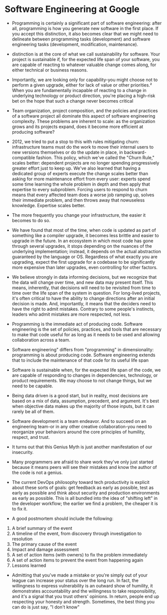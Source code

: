 # Software Engineering at Google

- Programming is certainly a significant part of software engineering: after all, programming is how you generate new software in the first place. If you accept this distinction, it also becomes clear that we might need to delineate between programming tasks (development) and software engineering tasks (development, modification, maintenance).

- distinction is at the core of what we call sustainability for software. Your project is sustainable if, for the expected life span of your software, you are capable of reacting to whatever valuable change comes along, for either technical or business reasons.
- Importantly, we are looking only for capability-you might choose not to perform a given upgrade, either for lack of value or other priorities.² When you are fundamentally incapable of reacting to a change in underlying technology or product direction, you're placing a high-risk bet on the hope that such a change never becomes critical

- Team organization, project composition, and the policies and practices of a software project all dominate this aspect of software engineering complexity. These problems are inherent to scale: as the organization grows and its projects expand, does it become more efficient at producing software?

- 2012, we tried to put a stop to this with rules mitigating churn: infrastructure teams must do the work to move their internal users to new versions themselves or do the update in place, in backward-compatible fashion. This policy, which we've called the "Churn Rule," scales better: dependent projects are no longer spending progressively greater effort just to keep up. We've also learned that having a dedicated group of experts execute the change scales better than asking for more maintenance effort from every user: experts spend some time learning the whole problem in depth and then apply that expertise to every subproblem. Forcing users to respond to churn means that every affected team does a worse job ramping up, solves their immediate problem, and then throws away that nowuseless knowledge. Expertise scales better.

- The more frequently you change your infrastructure, the easier it becomes to do so.
- We have found that most of the time, when code is updated as part of something like a compiler upgrade, it becomes less brittle and easier to upgrade in the future. In an ecosystem in which most code has gone through several upgrades, it stops depending on the nuances of the underlying implementation; instead, it depends on the actual abstraction guaranteed by the language or OS. Regardless of what exactly you are upgrading, expect the first upgrade for a codebase to be significantly more expensive than later upgrades, even controlling for other factors.

- We believe strongly in data informing decisions, but we recognize that the data will change over time, and new data may present itself. This means, inherently, that decisions will need to be revisited from time to time over the life span of the system in question. For long-lived projects, it's often critical to have the ability to change directions after an initial decision is made. And, importantly, it means that the deciders need to have the right to admit mistakes. Contrary to some people's instincts, leaders who admit mistakes are more respected, not less.

- Programming is the immediate act of producing code. Software engineering is the set of policies, practices, and tools that are necessary to make that code useful for as long as it needs to be used and allowing collaboration across a team.

- Software engineering" differs from "programming" in dimensionality: programming is about producing code. Software engineering extends that to include the maintenance of that code for its useful life span

- Software is sustainable when, for the expected life span of the code, we are capable of responding to changes in dependencies, technology, or product requirements. We may choose to not change things, but we need to be capable.

- Being data driven is a good start, but in reality, most decisions are based on a mix of data, assumption, precedent, and argument. It's best when objective data makes up the majority of those inputs, but it can rarely be all of them.

- Software development is a team endeavor. And to succeed on an engineering team-or in any other creative collaboration-you need to reorganize your behaviors around the core principles of humility, respect, and trust.

- It turns out that this Genius Myth is just another manifestation of our insecurity.
- Many programmers are afraid to share work they've only just started because it means peers will see their mistakes and know the author of the code is not a genius.

- The current DevOps philosophy toward tech productivity is explicit about these sorts of goals: get feedback as early as possible, test as early as possible and think about security and production environments as early as possible. This is all bundled into the idea of "shifting left" in the developer workflow; the earlier we find a problem, the cheaper it is to fix it.

- A good postmortem should include the following:

1. A brief summary of the event
2. A timeline of the event, from discovery through investigation to resolution
3. The primary cause of the event
4. Impact and damage assessment
5. A set of action items (with owners) to fix the problem immediately
6. A set of action items to prevent the event from happening again
7. Lessons learned

- Admitting that you've made a mistake or you're simply out of your league can increase your status over the long run. In fact, the willingness to express vulnerability is an outward show of humility, it demonstrates accountability and the willingness to take responsibility, and it's a signal that you trust others' opinions. In return, people end up respecting your honesty and strength. Sometimes, the best thing you can do is just say, "I don't know"
